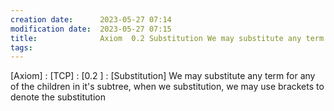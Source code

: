 ```yaml
---
creation date:		2023-05-27 07:14
modification date:	2023-05-27 07:15
title: 				Axiom  0.2 Substitution We may substitute any term for any of the children in it's subtree, when we substitution, we may use brackets to denote the substitution
tags:
---
```

[Axiom] : [TCP] : [0.2 ] : [Substitution]  We may substitute any term for any of the children in it's subtree, when we substitution, we may use brackets to denote the substitution